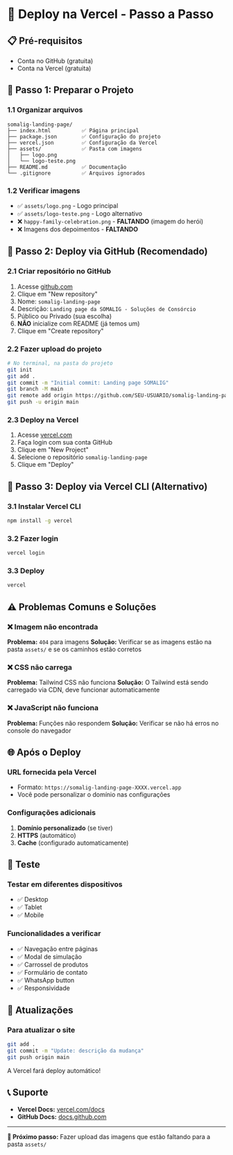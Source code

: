 # 🚀 Deploy na Vercel - Passo a Passo

## 📋 Pré-requisitos

- Conta no GitHub (gratuita)
- Conta na Vercel (gratuita)

## 🔧 Passo 1: Preparar o Projeto

### 1.1 Organizar arquivos
```
somalig-landing-page/
├── index.html          ✅ Página principal
├── package.json        ✅ Configuração do projeto
├── vercel.json         ✅ Configuração da Vercel
├── assets/             ✅ Pasta com imagens
│   ├── logo.png
│   └── logo-teste.png
├── README.md           ✅ Documentação
└── .gitignore          ✅ Arquivos ignorados
```

### 1.2 Verificar imagens
- ✅ `assets/logo.png` - Logo principal
- ✅ `assets/logo-teste.png` - Logo alternativo
- ❌ `happy-family-celebration.png` - **FALTANDO** (imagem do herói)
- ❌ Imagens dos depoimentos - **FALTANDO**

## 🚀 Passo 2: Deploy via GitHub (Recomendado)

### 2.1 Criar repositório no GitHub
1. Acesse [github.com](https://github.com)
2. Clique em "New repository"
3. Nome: `somalig-landing-page`
4. Descrição: `Landing page da SOMALIG - Soluções de Consórcio`
5. Público ou Privado (sua escolha)
6. **NÃO** inicialize com README (já temos um)
7. Clique em "Create repository"

### 2.2 Fazer upload do projeto
```bash
# No terminal, na pasta do projeto
git init
git add .
git commit -m "Initial commit: Landing page SOMALIG"
git branch -M main
git remote add origin https://github.com/SEU-USUARIO/somalig-landing-page.git
git push -u origin main
```

### 2.3 Deploy na Vercel
1. Acesse [vercel.com](https://vercel.com)
2. Faça login com sua conta GitHub
3. Clique em "New Project"
4. Selecione o repositório `somalig-landing-page`
5. Clique em "Deploy"

## 🔧 Passo 3: Deploy via Vercel CLI (Alternativo)

### 3.1 Instalar Vercel CLI
```bash
npm install -g vercel
```

### 3.2 Fazer login
```bash
vercel login
```

### 3.3 Deploy
```bash
vercel
```

## ⚠️ Problemas Comuns e Soluções

### ❌ Imagem não encontrada
**Problema:** `404` para imagens
**Solução:** Verificar se as imagens estão na pasta `assets/` e se os caminhos estão corretos

### ❌ CSS não carrega
**Problema:** Tailwind CSS não funciona
**Solução:** O Tailwind está sendo carregado via CDN, deve funcionar automaticamente

### ❌ JavaScript não funciona
**Problema:** Funções não respondem
**Solução:** Verificar se não há erros no console do navegador

## 🌐 Após o Deploy

### URL fornecida pela Vercel
- Formato: `https://somalig-landing-page-XXXX.vercel.app`
- Você pode personalizar o domínio nas configurações

### Configurações adicionais
1. **Domínio personalizado** (se tiver)
2. **HTTPS** (automático)
3. **Cache** (configurado automaticamente)

## 📱 Teste

### Testar em diferentes dispositivos
- ✅ Desktop
- ✅ Tablet
- ✅ Mobile

### Funcionalidades a verificar
- ✅ Navegação entre páginas
- ✅ Modal de simulação
- ✅ Carrossel de produtos
- ✅ Formulário de contato
- ✅ WhatsApp button
- ✅ Responsividade

## 🔄 Atualizações

### Para atualizar o site
```bash
git add .
git commit -m "Update: descrição da mudança"
git push origin main
```
A Vercel fará deploy automático!

## 📞 Suporte

- **Vercel Docs:** [vercel.com/docs](https://vercel.com/docs)
- **GitHub Docs:** [docs.github.com](https://docs.github.com)

---

**🎯 Próximo passo:** Fazer upload das imagens que estão faltando para a pasta `assets/`
